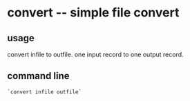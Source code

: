 convert -- simple file convert
==============================

usage
-----
convert infile to outfile.
one input record to one output record.

command line
------------
    `convert infile outfile`

